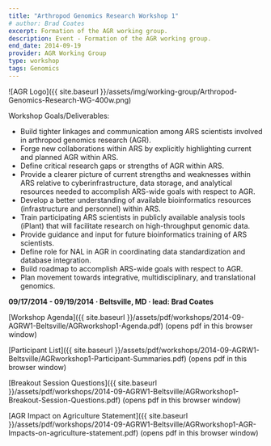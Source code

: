 ```yaml
---
title: "Arthropod Genomics Research Workshop 1"
# author: Brad Coates
excerpt: Formation of the AGR working group.
description: Event - Formation of the AGR working group.
end_date: 2014-09-19
provider: AGR Working Group
type: workshop
tags: Genomics
---
```

![AGR Logo]({{ site.baseurl }}/assets/img/working-group/Arthropod-Genomics-Research-WG-400w.png)

Workshop Goals/Deliverables:
* Build tighter linkages and communication among ARS scientists involved in arthropod genomics research (AGR).
* Forge new collaborations within ARS by explicitly highlighting current and planned AGR within ARS.
* Define critical research gaps or strengths of AGR within ARS.
* Provide a clearer picture of current strengths and weaknesses within ARS relative to cyberinfrastructure, data storage, and analytical resources needed to accomplish ARS-wide goals with respect to AGR.
* Develop a better understanding of available bioinformatics resources (infrastructure and personnel) within ARS.
* Train participating ARS scientists in publicly available analysis tools (iPlant) that will facilitate research on high-throughput genomic data.
* Provide guidance and input for future bioinformatics training of ARS scientists.
* Define role for NAL in AGR in coordinating data standardization and database integration.
* Build roadmap to accomplish ARS-wide goals with respect to AGR.
* Plan movement towards integrative, multidisciplinary, and translational genomics.

**09/17/2014 - 09/19/2014   &middot;   Beltsville, MD   &middot;   lead: Brad Coates**



[Workshop Agenda]({{ site.baseurl }}/assets/pdf/workshops/2014-09-AGRW1-Beltsville/AGRworkshop1-Agenda.pdf) (opens pdf in this browser window)

[Participant List]({{ site.baseurl }}/assets/pdf/workshops/2014-09-AGRW1-Beltsville/AGRworkshop1-Participant-Summaries.pdf) (opens pdf in this browser window)

[Breakout Session Questions]({{ site.baseurl }}/assets/pdf/workshops/2014-09-AGRW1-Beltsville/AGRworkshop1-Breakout-Session-Questions.pdf) (opens pdf in this browser window)

[AGR Impact on Agriculture Statement]({{ site.baseurl }}/assets/pdf/workshops/2014-09-AGRW1-Beltsville/AGRworkshop1-AGR-Impacts-on-agriculture-statement.pdf) (opens pdf in this browser window)
